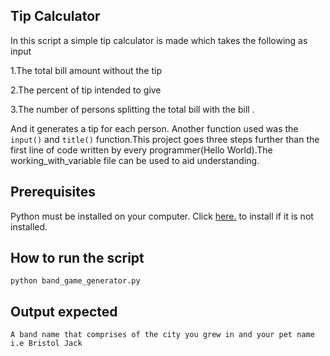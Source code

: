 ##  Tip Calculator

In this script a simple tip calculator is made which takes the following as input

1.The total bill amount without the tip

2.The percent of tip intended to give

3.The number of persons splitting the total bill with the bill .

And it generates a tip for each person.
Another function used was the `input()` and `title()` function.This project goes three steps further than the first line of code written by every programmer(Hello World).The working_with_variable file can be used to aid understanding.
## Prerequisites

Python must be installed on your computer. Click [here.](https://www.python.org/downloads/) to install if it is not installed.

## How to run the script

`python band_game_generator.py`

## Output expected

`A band name that comprises of the city you grew in and your pet name i.e Bristol Jack`
